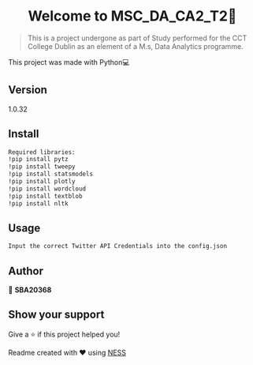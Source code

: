 <h1 align='center'>Welcome to MSC_DA_CA2_T2👋</h1>

> This is a project undergone as part of Study performed for the CCT College Dublin as an element of a M.s, Data Analytics programme.

This project was made with Python💻

## Version
1.0.32

## Install
```sh
Required libraries:
!pip install pytz
!pip install tweepy
!pip install statsmodels
!pip install plotly
!pip install wordcloud
!pip install textblob
!pip install nltk
```

## Usage
```sh
Input the correct Twitter API Credentials into the config.json
```

## Author

👤 **SBA20368**

## Show your support

Give a ⭐️ if this project helped you!

Readme created with ❤️ using [NESS](https://github.com/GreenVortex/NESS)
